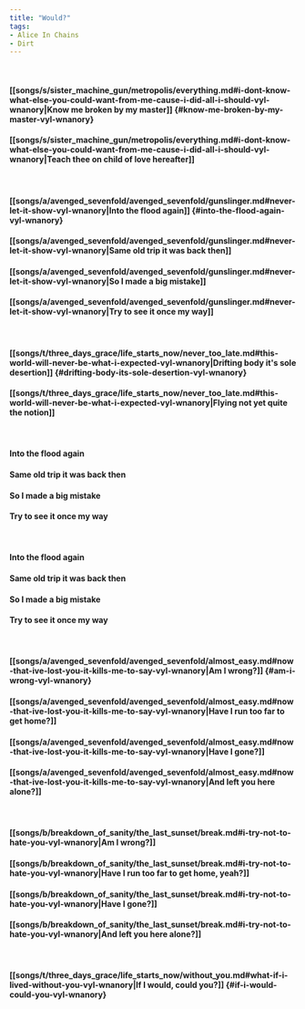 ```yaml
---
title: "Would?"
tags:
- Alice In Chains
- Dirt
---
```

&nbsp;
#### [[songs/s/sister_machine_gun/metropolis/everything.md#i-dont-know-what-else-you-could-want-from-me-cause-i-did-all-i-should-vyl-wnanory|Know me broken by my master]] {#know-me-broken-by-my-master-vyl-wnanory}
#### [[songs/s/sister_machine_gun/metropolis/everything.md#i-dont-know-what-else-you-could-want-from-me-cause-i-did-all-i-should-vyl-wnanory|Teach thee on child of love hereafter]]
&nbsp;
#### [[songs/a/avenged_sevenfold/avenged_sevenfold/gunslinger.md#never-let-it-show-vyl-wnanory|Into the flood again]] {#into-the-flood-again-vyl-wnanory}
#### [[songs/a/avenged_sevenfold/avenged_sevenfold/gunslinger.md#never-let-it-show-vyl-wnanory|Same old trip it was back then]]
#### [[songs/a/avenged_sevenfold/avenged_sevenfold/gunslinger.md#never-let-it-show-vyl-wnanory|So I made a big mistake]]
#### [[songs/a/avenged_sevenfold/avenged_sevenfold/gunslinger.md#never-let-it-show-vyl-wnanory|Try to see it once my way]]
&nbsp;
#### [[songs/t/three_days_grace/life_starts_now/never_too_late.md#this-world-will-never-be-what-i-expected-vyl-wnanory|Drifting body it's sole desertion]] {#drifting-body-its-sole-desertion-vyl-wnanory}
#### [[songs/t/three_days_grace/life_starts_now/never_too_late.md#this-world-will-never-be-what-i-expected-vyl-wnanory|Flying not yet quite the notion]]
&nbsp;
#### Into the flood again
#### Same old trip it was back then
#### So I made a big mistake
#### Try to see it once my way
&nbsp;
#### Into the flood again
#### Same old trip it was back then
#### So I made a big mistake
#### Try to see it once my way
&nbsp;
#### [[songs/a/avenged_sevenfold/avenged_sevenfold/almost_easy.md#now-that-ive-lost-you-it-kills-me-to-say-vyl-wnanory|Am I wrong?]] {#am-i-wrong-vyl-wnanory}
#### [[songs/a/avenged_sevenfold/avenged_sevenfold/almost_easy.md#now-that-ive-lost-you-it-kills-me-to-say-vyl-wnanory|Have I run too far to get home?]]
#### [[songs/a/avenged_sevenfold/avenged_sevenfold/almost_easy.md#now-that-ive-lost-you-it-kills-me-to-say-vyl-wnanory|Have I gone?]]
#### [[songs/a/avenged_sevenfold/avenged_sevenfold/almost_easy.md#now-that-ive-lost-you-it-kills-me-to-say-vyl-wnanory|And left you here alone?]]
&nbsp;
#### [[songs/b/breakdown_of_sanity/the_last_sunset/break.md#i-try-not-to-hate-you-vyl-wnanory|Am I wrong?]]
#### [[songs/b/breakdown_of_sanity/the_last_sunset/break.md#i-try-not-to-hate-you-vyl-wnanory|Have I run too far to get home, yeah?]]
#### [[songs/b/breakdown_of_sanity/the_last_sunset/break.md#i-try-not-to-hate-you-vyl-wnanory|Have I gone?]]
#### [[songs/b/breakdown_of_sanity/the_last_sunset/break.md#i-try-not-to-hate-you-vyl-wnanory|And left you here alone?]]
&nbsp;
#### [[songs/t/three_days_grace/life_starts_now/without_you.md#what-if-i-lived-without-you-vyl-wnanory|If I would, could you?]] {#if-i-would-could-you-vyl-wnanory}
